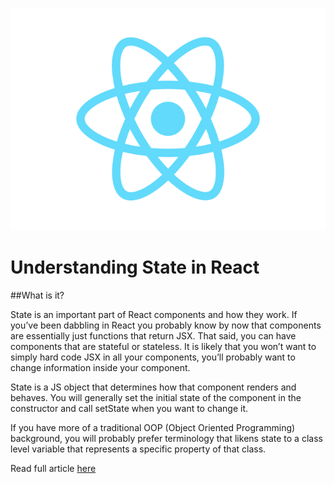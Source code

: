 ![Alt text](./src/images/react-logo.png?raw=true "React logo")

# Understanding State in React

##What is it?

State is an important part of React components and how they work. If you’ve been dabbling in React you probably know by now that components are essentially just functions that return JSX. That said, you can have components that are stateful or stateless. It is likely that you won’t want to simply hard code JSX in all your components, you’ll probably want to change information inside your component.

State is a JS object that determines how that component renders and behaves. You will generally set the initial state of the component in the constructor and call setState when you want to change it.

If you have more of a traditional OOP (Object Oriented Programming) background, you will probably prefer terminology that likens state to a class level variable that represents a specific property of that class. 

Read full article [here](https://medium.com/@outlier.developer/understanding-state-in-react-380666c1a93c)
